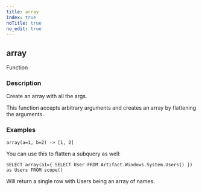 ```yaml
---
title: array
index: true
noTitle: true
no_edit: true
---
```




<div class="vql_item"></div>


## array
<span class='vql_type pull-right page-header'>Function</span>


### Description

Create an array with all the args.

This function accepts arbitrary arguments and creates an array by
flattening the arguments.

### Examples

```vql
array(a=1, b=2) -> [1, 2]
```

You can use this to flatten a subquery as well:

```vql
SELECT array(a1={ SELECT User FROM Artifact.Windows.System.Users() }) as Users FROM scope()
```

Will return a single row with Users being an array of names.


